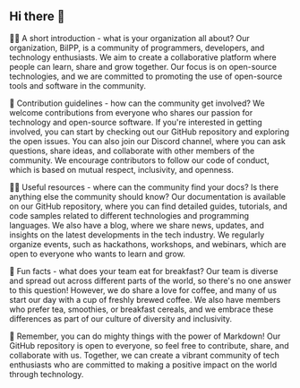 ## Hi there 👋

🙋‍♀️ A short introduction - what is your organization all about?
Our organization, BilPP, is a community of programmers, developers, and technology enthusiasts. We aim to create a collaborative platform where people can learn, share and grow together. Our focus is on open-source technologies, and we are committed to promoting the use of open-source tools and software in the community.

🌈 Contribution guidelines - how can the community get involved?
We welcome contributions from everyone who shares our passion for technology and open-source software. If you're interested in getting involved, you can start by checking out our GitHub repository and exploring the open issues. You can also join our Discord channel, where you can ask questions, share ideas, and collaborate with other members of the community. We encourage contributors to follow our code of conduct, which is based on mutual respect, inclusivity, and openness.

👩‍💻 Useful resources - where can the community find your docs? Is there anything else the community should know?
Our documentation is available on our GitHub repository, where you can find detailed guides, tutorials, and code samples related to different technologies and programming languages. We also have a blog, where we share news, updates, and insights on the latest developments in the tech industry. We regularly organize events, such as hackathons, workshops, and webinars, which are open to everyone who wants to learn and grow.

🍿 Fun facts - what does your team eat for breakfast?
Our team is diverse and spread out across different parts of the world, so there's no one answer to this question! However, we do share a love for coffee, and many of us start our day with a cup of freshly brewed coffee. We also have members who prefer tea, smoothies, or breakfast cereals, and we embrace these differences as part of our culture of diversity and inclusivity.

🧙 Remember, you can do mighty things with the power of Markdown! Our GitHub repository is open to everyone, so feel free to contribute, share, and collaborate with us. Together, we can create a vibrant community of tech enthusiasts who are committed to making a positive impact on the world through technology.
